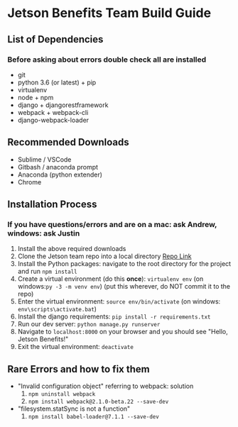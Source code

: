 # Jetson Benefits Team Build Guide

## List of Dependencies
### Before asking about errors double check all are installed
* git
* python 3.6 (or latest) + pip
* virtualenv
* node + npm
* django + djangorestframework
* webpack + webpack-cli
* django-webpack-loader



## Recommended Downloads
* Sublime / VSCode
* Gitbash / anaconda prompt
* Anaconda (python extender)
* Chrome

## Installation Process
### If you have questions/errors and are on a mac: ask Andrew, windows: ask Justin
1. Install the above required downloads
2. Clone the Jetson team repo into a local directory [Repo Link](https://github.com/loganallen/JetsonBenefits)
3. Install the Python packages: navigate to the root directory for the project and run `npm install`
4. Create a virtual environment (do this **once**): `virtualenv env` (on windows:`py -3 -m venv env`) (put this wherever, do NOT commit it to the repo)
5. Enter the virtual environment: `source env/bin/activate` (on windows: `env\scripts\activate.bat`)
6. Install the django requirements: `pip install -r requirements.txt`
7. Run our dev server: `python manage.py runserver`
8. Navigate to `localhost:8000` on your browser and you should see "Hello, Jetson Benefits!"
9. Exit the virtual environment: `deactivate`

## Rare Errors and how to fix them
* "Invalid configuration object" referring to webpack: solution
	1. ``` npm uninstall webpack ```
	2. ``` npm install webpack@2.1.0-beta.22 --save-dev ```
* "filesystem.statSync is not a function"
	1. ``` npm install babel-loader@7.1.1 --save-dev ```
